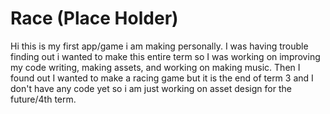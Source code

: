 # Race (Place Holder)
Hi this is my first app/game i am making personally. I was having trouble finding out i wanted to make this entire term so I was working on improving my code writing, making assets, and working on making music. Then I found out I wanted to make a racing game but it is the end of term 3 and I don't have any code yet so i am just working on asset design for the future/4th term.
